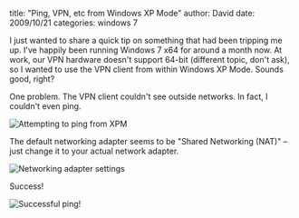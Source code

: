 
title: "Ping, VPN, etc from Windows XP Mode"
author: David
date: 2009/10/21
categories: windows 7

I just wanted to share a quick tip on something that had been tripping me up. I've happily been running Windows 7 x64 for around a month now. At work, our VPN hardware doesn't support 64-bit (different topic, don't ask), so I wanted to use the VPN client from within Windows XP Mode. Sounds good, right? 

One problem. The VPN client couldn't see outside networks. In fact, I couldn't even ping. 

![Attempting to ping  from XPM](http://www.mohundro.com/blog/content/binary/WindowsLiveWriter/PingVPNetcfromWindowsXPMode_12ADF/image_3.png)

 The default networking adapter seems to be "Shared Networking (NAT)" – just change it to your actual network adapter. 

![Networking adapter settings](http://www.mohundro.com/blog/content/binary/WindowsLiveWriter/PingVPNetcfromWindowsXPMode_12ADF/image_6.png)

Success! 

![Successful ping!](http://www.mohundro.com/blog/content/binary/WindowsLiveWriter/PingVPNetcfromWindowsXPMode_12ADF/image_9.png)


